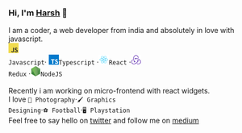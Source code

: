 ### Hi, I'm [Harsh](https://github.com/hashlucifer) 🤟
I am a coder, a web developer from india and absolutely in love with javascript. 
<br/>
<code><img height="20" src="https://raw.githubusercontent.com/github/explore/80688e429a7d4ef2fca1e82350fe8e3517d3494d/topics/javascript/javascript.png"> Javascript</code>&middot;
<code><img height="20" src="https://raw.githubusercontent.com/github/explore/80688e429a7d4ef2fca1e82350fe8e3517d3494d/topics/typescript/typescript.png">Typescript</code>
&middot;<code><img height="20" src="https://raw.githubusercontent.com/github/explore/80688e429a7d4ef2fca1e82350fe8e3517d3494d/topics/react/react.png">React</code>
&middot;<code><img height="20" src="https://raw.githubusercontent.com/github/explore/80688e429a7d4ef2fca1e82350fe8e3517d3494d/topics/redux/redux.png"> Redux</code>
&middot;<code><img height="20" src="https://raw.githubusercontent.com/github/explore/80688e429a7d4ef2fca1e82350fe8e3517d3494d/topics/nodejs/nodejs.png">NodeJS</code>    
<br/>
Recently i am working on micro-frontend with react widgets.
<br/>
I love
<code>📸 Photography</code>&middot;<code>🖌 Graphics Designing</code>&middot;<code>⚽️ Football</code>&middot;<code>🖥 Playstation</code>
<br/>
Feel free to say hello on [twitter](https://twitter.com/hashlucifer) and follow me on [medium](https://medium.com/@hashlucifer)
